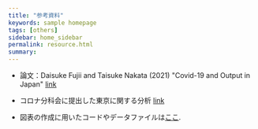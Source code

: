 ```yaml
---
title: "参考資料"
keywords: sample homepage
tags: [others]
sidebar: home_sidebar
permalink: resource.html
summary:
---
```


- 論文：Daisuke Fujii and Taisuke Nakata (2021) "Covid-19 and Output in Japan" [link](./files/FujiiNakata_Covid19.pdf)

- コロナ分科会に提出した東京に関する分析 [link](./files/Slides_緊急事態宣言解除基準_0115.pdf)

- 図表の作成に用いたコードやデータファイルは[ここ](https://github.com/Covid19OutputJapan/Covid19OutputJapan.github.io/tree/main/_archives/).
